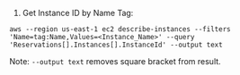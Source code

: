 1. Get Instance ID by Name Tag:
```
aws --region us-east-1 ec2 describe-instances --filters 'Name=tag:Name,Values=<Instance_Name>' --query 'Reservations[].Instances[].InstanceId' --output text
```
Note: `--output text` removes square bracket from result.
